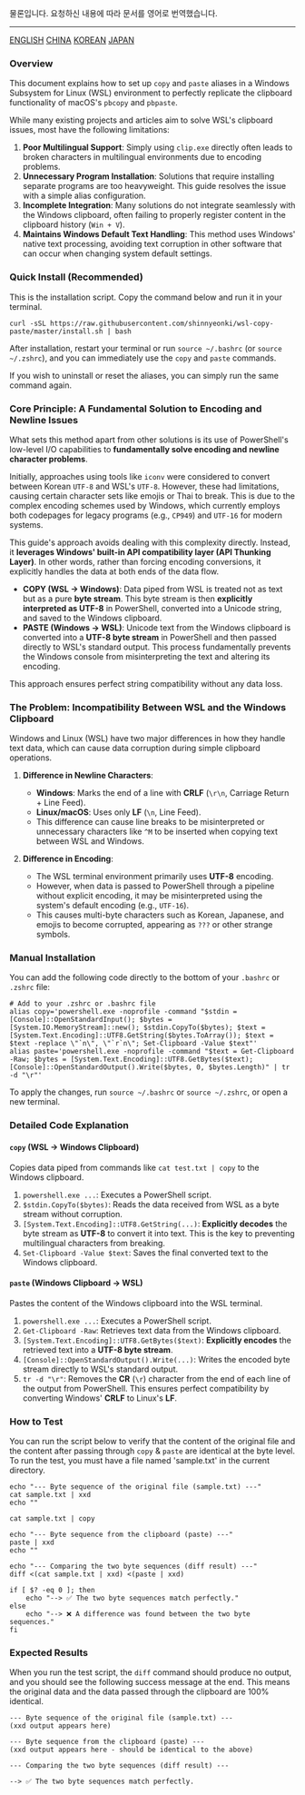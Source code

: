 물론입니다. 요청하신 내용에 따라 문서를 영어로 번역했습니다.

---

[ENGLISH](README.md)
[CHINA](README-zh.md)
[KOREAN](README-ko.md)
[JAPAN](README-ja.md)

### Overview

This document explains how to set up `copy` and `paste` aliases in a Windows Subsystem for Linux (WSL) environment to perfectly replicate the clipboard functionality of macOS's `pbcopy` and `pbpaste`.

While many existing projects and articles aim to solve WSL's clipboard issues, most have the following limitations:

1.  **Poor Multilingual Support**: Simply using `clip.exe` directly often leads to broken characters in multilingual environments due to encoding problems.
2.  **Unnecessary Program Installation**: Solutions that require installing separate programs are too heavyweight. This guide resolves the issue with a simple alias configuration.
3.  **Incomplete Integration**: Many solutions do not integrate seamlessly with the Windows clipboard, often failing to properly register content in the clipboard history (`Win + V`).
4.  **Maintains Windows Default Text Handling**: This method uses Windows' native text processing, avoiding text corruption in other software that can occur when changing system default settings.

### Quick Install (Recommended)

This is the installation script. Copy the command below and run it in your terminal.

```shell
curl -sSL https://raw.githubusercontent.com/shinnyeonki/wsl-copy-paste/master/install.sh | bash
```

After installation, restart your terminal or run `source ~/.bashrc` (or `source ~/.zshrc`), and you can immediately use the `copy` and `paste` commands.

If you wish to uninstall or reset the aliases, you can simply run the same command again.


### Core Principle: A Fundamental Solution to Encoding and Newline Issues

What sets this method apart from other solutions is its use of PowerShell's low-level I/O capabilities to **fundamentally solve encoding and newline character problems**.

Initially, approaches using tools like `iconv` were considered to convert between Korean `UTF-8` and WSL's `UTF-8`. However, these had limitations, causing certain character sets like emojis or Thai to break. This is due to the complex encoding schemes used by Windows, which currently employs both codepages for legacy programs (e.g., `CP949`) and `UTF-16` for modern systems.

This guide's approach avoids dealing with this complexity directly. Instead, it **leverages Windows' built-in API compatibility layer (API Thunking Layer)**. In other words, rather than forcing encoding conversions, it explicitly handles the data at both ends of the data flow.

*   **COPY (WSL → Windows)**: Data piped from WSL is treated not as text but as a pure **byte stream**. This byte stream is then **explicitly interpreted as UTF-8** in PowerShell, converted into a Unicode string, and saved to the Windows clipboard.
*   **PASTE (Windows → WSL)**: Unicode text from the Windows clipboard is converted into a **UTF-8 byte stream** in PowerShell and then passed directly to WSL's standard output. This process fundamentally prevents the Windows console from misinterpreting the text and altering its encoding.

This approach ensures perfect string compatibility without any data loss.

### The Problem: Incompatibility Between WSL and the Windows Clipboard

Windows and Linux (WSL) have two major differences in how they handle text data, which can cause data corruption during simple clipboard operations.

1.  **Difference in Newline Characters**:
    *   **Windows**: Marks the end of a line with **CRLF** (`\r\n`, Carriage Return + Line Feed).
    *   **Linux/macOS**: Uses only **LF** (`\n`, Line Feed).
    *   This difference can cause line breaks to be misinterpreted or unnecessary characters like `^M` to be inserted when copying text between WSL and Windows.

2.  **Difference in Encoding**:
    *   The WSL terminal environment primarily uses **UTF-8** encoding.
    *   However, when data is passed to PowerShell through a pipeline without explicit encoding, it may be misinterpreted using the system's default encoding (e.g., `UTF-16`).
    *   This causes multi-byte characters such as Korean, Japanese, and emojis to become corrupted, appearing as `???` or other strange symbols.

### Manual Installation

You can add the following code directly to the bottom of your `.bashrc` or `.zshrc` file:

```shell
# Add to your .zshrc or .bashrc file
alias copy='powershell.exe -noprofile -command "$stdin = [Console]::OpenStandardInput(); $bytes = [System.IO.MemoryStream]::new(); $stdin.CopyTo($bytes); $text = [System.Text.Encoding]::UTF8.GetString($bytes.ToArray()); $text = $text -replace \"`n\", \"`r`n\"; Set-Clipboard -Value $text"'
alias paste='powershell.exe -noprofile -command "$text = Get-Clipboard -Raw; $bytes = [System.Text.Encoding]::UTF8.GetBytes($text); [Console]::OpenStandardOutput().Write($bytes, 0, $bytes.Length)" | tr -d "\r"'
```

To apply the changes, run `source ~/.bashrc` or `source ~/.zshrc`, or open a new terminal.

### Detailed Code Explanation

#### `copy` (WSL -> Windows Clipboard)

Copies data piped from commands like `cat test.txt | copy` to the Windows clipboard.

1.  `powershell.exe ...`: Executes a PowerShell script.
2.  `$stdin.CopyTo($bytes)`: Reads the data received from WSL as a byte stream without corruption.
3.  `[System.Text.Encoding]::UTF8.GetString(...)`: **Explicitly decodes** the byte stream as **UTF-8** to convert it into text. This is the key to preventing multilingual characters from breaking.
4.  `Set-Clipboard -Value $text`: Saves the final converted text to the Windows clipboard.

#### `paste` (Windows Clipboard -> WSL)

Pastes the content of the Windows clipboard into the WSL terminal.

1.  `powershell.exe ...`: Executes a PowerShell script.
2.  `Get-Clipboard -Raw`: Retrieves text data from the Windows clipboard.
3.  `[System.Text.Encoding]::UTF8.GetBytes($text)`: **Explicitly encodes** the retrieved text into a **UTF-8 byte stream**.
4.  `[Console]::OpenStandardOutput().Write(...)`: Writes the encoded byte stream directly to WSL's standard output.
5.  `tr -d "\r"`: Removes the **CR** (`\r`) character from the end of each line of the output from PowerShell. This ensures perfect compatibility by converting Windows' **CRLF** to Linux's **LF**.

### How to Test

You can run the script below to verify that the content of the original file and the content after passing through `copy` & `paste` are identical at the byte level.
To run the test, you must have a file named 'sample.txt' in the current directory.

```shell
echo "--- Byte sequence of the original file (sample.txt) ---"
cat sample.txt | xxd
echo ""

cat sample.txt | copy

echo "--- Byte sequence from the clipboard (paste) ---"
paste | xxd
echo ""

echo "--- Comparing the two byte sequences (diff result) ---"
diff <(cat sample.txt | xxd) <(paste | xxd)

if [ $? -eq 0 ]; then
    echo "--> ✅ The two byte sequences match perfectly."
else
    echo "--> ❌ A difference was found between the two byte sequences."
fi
```

### Expected Results

When you run the test script, the `diff` command should produce no output, and you should see the following success message at the end. This means the original data and the data passed through the clipboard are 100% identical.

```
--- Byte sequence of the original file (sample.txt) ---
(xxd output appears here)

--- Byte sequence from the clipboard (paste) ---
(xxd output appears here - should be identical to the above)

--- Comparing the two byte sequences (diff result) ---

--> ✅ The two byte sequences match perfectly.
```